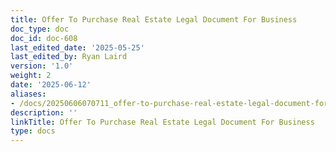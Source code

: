 ```yaml
---
title: Offer To Purchase Real Estate Legal Document For Business
doc_type: doc
doc_id: doc-608
last_edited_date: '2025-05-25'
last_edited_by: Ryan Laird
version: '1.0'
weight: 2
date: '2025-06-12'
aliases:
- /docs/20250606070711_offer-to-purchase-real-estate-legal-document-for-business_1_1/
description: ''
linkTitle: Offer To Purchase Real Estate Legal Document For Business
type: docs
---
```


